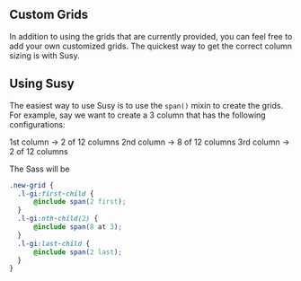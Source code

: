 ## Custom Grids 

In addition to using the grids that are currently provided, you can feel free to add your own customized grids. The quickest way to get the correct column sizing is with Susy. 

## Using Susy 

The easiest way to use Susy is to use the `span()` mixin to create the grids. For example, say we want to create a 3 column that has the following configurations: 

1st column -> 2 of 12 columns
2nd column -> 8 of 12 columns
3rd column -> 2 of 12 columns 

The Sass will be

~~~scss
.new-grid {
  .l-gi:first-child {
	  @include span(2 first);
  }
  .l-gi:nth-child(2) {
	  @include span(8 at 3);
  }
  .l-gi:last-child {
	  @include span(2 last);
  }
}
~~~

